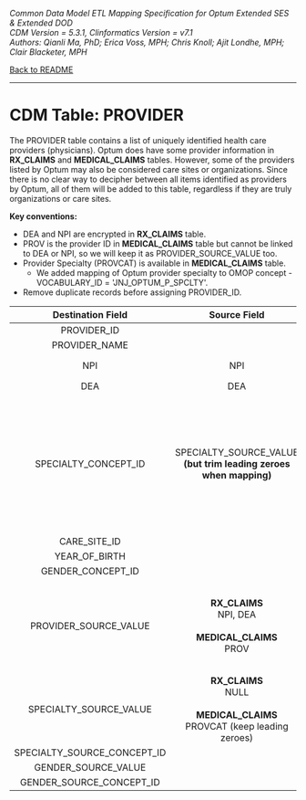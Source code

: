 *Common Data Model ETL Mapping Specification for Optum Extended SES & Extended DOD*
<br>*CDM Version = 5.3.1, Clinformatics Version = v7.1*
<br>*Authors: Qianli Ma, PhD; Erica Voss, MPH; Chris Knoll; Ajit Londhe, MPH; Clair Blacketer, MPH*

[Back to README](README.md)

---

# CDM Table: PROVIDER

The PROVIDER table contains a list of uniquely identified health care
providers (physicians). Optum does have some provider information in
**RX_CLAIMS** and **MEDICAL_CLAIMS** tables. However, some of the
providers listed by Optum may also be considered care sites or
organizations. Since there is no clear way to decipher between all items
identified as providers by Optum, all of them will be added to this
table, regardless if they are truly organizations or care sites.

**Key conventions:**

-   DEA and NPI are encrypted in **RX_CLAIMS** table.
-   PROV is the provider ID in **MEDICAL_CLAIMS** table but cannot be
    linked to DEA or NPI, so we will keep it as
    PROVIDER_SOURCE_VALUE too.
-   Provider Specialty (PROVCAT) is available in **MEDICAL_CLAIMS** table.
    -   We added mapping of Optum provider specialty to OMOP concept - VOCABULARY_ID = 'JNJ_OPTUM_P_SPCLTY'.
-   Remove duplicate records before assigning PROVIDER_ID.

<a name="table-mappings-provider"></a>

**Destination Field**|**Source Field**|**Applied Rule**|**Comment**
:-----:|:-----:|:-----:|:-----:
PROVIDER_ID| |System generated.|
PROVIDER_NAME| |NULL|
NPI|NPI|Ignore blanks, 'H' and 'HHHHHHHHHH'|
DEA|DEA| |
SPECIALTY_CONCEPT_ID|SPECIALTY_SOURCE_VALUE **(but trim leading zeroes when mapping)**|**RX_CLAIMS**<br/>Use concept [38004514 (Unknown Physician Specialty)](http://www.ohdsi.org/web/atlas/#/concept/38004514)<br><br>**MEDICAL_CLAIMS** (PROVCAT)<br/> Map it to OMOP VOCABULARY_ID = 'JNJ_OPTUM_P_SPCLTY'|These CONCEPT_IDs fall under VOCABULARY_ID = 'JNJ_OPTUM_P_SPCLTY'.  A record of this vocabulary can be found in Appendix 3.1.<br><br>Set as 38004514 (Unknown Physician Specialty) if SPECIALTY_SOURCE_VALUE has missing value or is NULL or cannot be mapped.
CARE_SITE_ID| |0|
YEAR_OF_BIRTH| | |
GENDER_CONCEPT_ID| |0|
PROVIDER_SOURCE_VALUE|**RX_CLAIMS**<br/>NPI, DEA<br><br>**MEDICAL_CLAIMS**<br/>PROV|For NPI, ignore blanks, H and HHHHHHHHHH.|We pull in both DEA and NPI codes. Some NPI = DEA, however OPTUM has identified that as data coming in with the codes switched and not a duplication of NPI and DEA codes.
SPECIALTY_SOURCE_VALUE|**RX_CLAIMS**<br/>NULL<br><br>**MEDICAL_CLAIMS**<br/>PROVCAT (keep leading zeroes)| |
SPECIALTY_SOURCE_CONCEPT_ID| |0|
GENDER_SOURCE_VALUE| | |
GENDER_SOURCE_CONCEPT_ID| |0|

